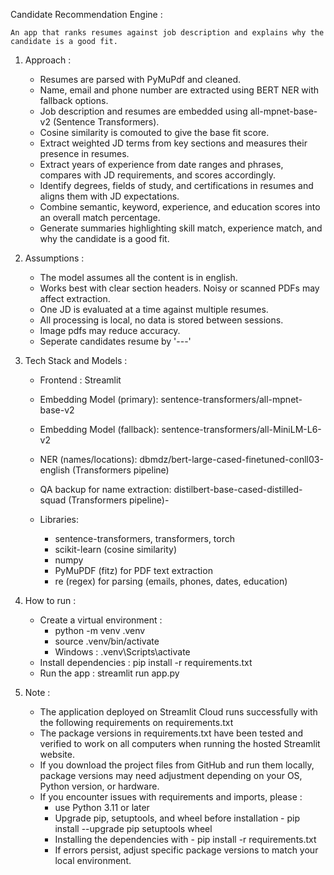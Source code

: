 Candidate Recommendation Engine : 

    An app that ranks resumes against job description and explains why the candidate is a good fit.

1. Approach : 

    - Resumes are parsed with PyMuPdf and cleaned.
    - Name, email and phone number are extracted using BERT NER with fallback options.
    - Job description and resumes are embedded using all-mpnet-base-v2 (Sentence Transformers).
    - Cosine similarity is comouted to give the base fit score.
    - Extract weighted JD terms from key sections and measures their presence in resumes.
    - Extract years of experience from date ranges and phrases, compares with JD requirements, and scores accordingly.
    - Identify degrees, fields of study, and certifications in resumes and aligns them with JD expectations.
    - Combine semantic, keyword, experience, and education scores into an overall match percentage.
    - Generate summaries highlighting skill match, experience match, and why the candidate is a good fit.

2. Assumptions : 

    - The model assumes all the content is in english.
    - Works best with clear section headers. Noisy or scanned PDFs may affect extraction.
    - One JD is evaluated at a time against multiple resumes.
    - All processing is local, no data is stored between sessions.
    - Image pdfs may reduce accuracy.
    - Seperate candidates resume by '---'

3. Tech Stack and Models : 

    - Frontend :  Streamlit
    - Embedding Model (primary): sentence-transformers/all-mpnet-base-v2
    - Embedding Model (fallback): sentence-transformers/all-MiniLM-L6-v2
    - NER (names/locations): dbmdz/bert-large-cased-finetuned-conll03-english (Transformers pipeline)
    - QA backup for name extraction: distilbert-base-cased-distilled-squad (Transformers pipeline)-
    
    - Libraries:
        * sentence-transformers, transformers, torch
        * scikit-learn (cosine similarity)
        * numpy
        * PyMuPDF (fitz) for PDF text extraction
        * re (regex) for parsing (emails, phones, dates, education)
    
4. How to run : 

    - Create a virtual environment : 
        * python -m venv .venv
        * source .venv/bin/activate
        * Windows : .venv\Scripts\activate
    - Install dependencies : 
        pip install -r requirements.txt
    - Run the app : 
        streamlit run app.py

5. Note : 

    - The application deployed on Streamlit Cloud runs successfully with the following requirements on requirements.txt
    - The package versions in requirements.txt have been tested and verified to work on all computers when running the hosted Streamlit website.
    - If you download the project files from GitHub and run them locally, package versions may need adjustment depending on your OS, Python version, or hardware.
    - If you encounter issues with requirements and imports, please :
        * use Python 3.11 or later
        * Upgrade pip, setuptools, and wheel before installation - pip install --upgrade pip setuptools wheel
        * Installing the dependencies with - pip install -r requirements.txt
        * If errors persist, adjust specific package versions to match your local environment.
